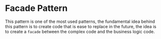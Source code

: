 # Facade Pattern

This pattern is one of the most used patterns, the fundamental idea behind this pattern is to create code that is ease to replace in the future, the idea is to create a `facade` between the complex code and the business logic code.
